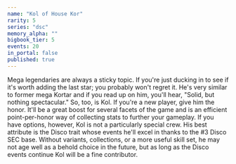 ```yaml
---
name: "Kol of House Kor"
rarity: 5
series: "dsc"
memory_alpha: ""
bigbook_tier: 5
events: 20
in_portal: false
published: true
---
```


Mega legendaries are always a sticky topic. If you're just ducking in to see if it's worth adding the last star; you probably won't regret it. He's very similar to former mega Kortar and if you read up on him, you'll hear, "Solid, but nothing spectacular." So, too, is Kol. If you're a new player, give him the honor. It'll be a great boost for several facets of the game and is an efficient point-per-honor way of collecting stats to further your gameplay. If you have options, however, Kol is not a particularly special crew. His best attribute is the Disco trait whose events he'll excel in thanks to the #3 Disco SEC base. Without variants, collections, or a more useful skill set, he may not age well as a behold choice in the future, but as long as the Disco events continue Kol will be a fine contributor.
